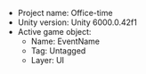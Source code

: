 <!-- UNITY CODE ASSIST INSTRUCTIONS START -->
- Project name: Office-time
- Unity version: Unity 6000.0.42f1
- Active game object:
  - Name: EventName
  - Tag: Untagged
  - Layer: UI
<!-- UNITY CODE ASSIST INSTRUCTIONS END -->
